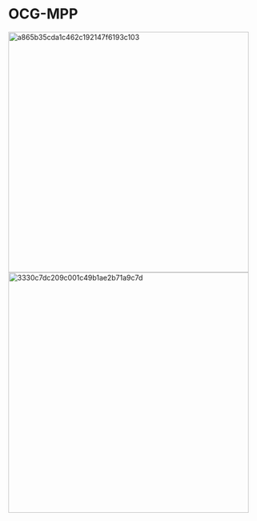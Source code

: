 # OCG-MPP
<img width="480" alt="a865b35cda1c462c192147f6193c103" src="https://github.com/user-attachments/assets/c56e2252-5c56-495f-b9ad-b14b08a76304">
<img width="480" alt="3330c7dc209c001c49b1ae2b71a9c7d" src="https://github.com/user-attachments/assets/ac2b2873-5f06-4e91-8880-c2f346f68a9b">
